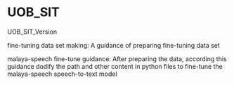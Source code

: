 # UOB_SIT
UOB_SIT_Version

fine-tuning data set making: 
A guidance of preparing fine-tuning data set

malaya-speech fine-tune guidance:
After preparing the data, according this guidance dodify the path and other content in python files to fine-tune the malaya-speech speech-to-text model
